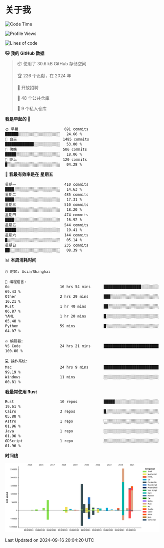 # 关于我

<!--START_SECTION:waka-->
![Code Time](http://img.shields.io/badge/Code%20Time-3%2C159%20hrs%2027%20mins-blue)

![Profile Views](http://img.shields.io/badge/%E4%B8%AA%E4%BA%BA%E8%B5%84%E6%96%99%E8%A7%82%E7%9C%8B%E6%AC%A1%E6%95%B0-0-blue)

![Lines of code](https://img.shields.io/badge/%E4%BB%8E%E3%80%8CHello%20World%E3%80%8D%E8%B5%B7%E6%88%91%E5%B7%B2%E7%BB%8F%E5%86%99%E4%BA%86-1.0%20million%20%E8%A1%8C%E4%BB%A3%E7%A0%81-blue)

**🐱 我的 GitHub 数据** 

> 📦  使用了 30.6 kB GitHub 存储空间 
 > 
> 🏆 226 个贡献，在 2024 年
 > 
> 💼 开放招聘
 > 
> 📜 48 个公共仓库 
 > 
> 🔑 9 个私人仓库 
 > 
**我是早起的 🐤** 

```text
🌞 早晨                     691 commits         ██████░░░░░░░░░░░░░░░░░░░   24.66 % 
🌆 白天                     1485 commits        █████████████░░░░░░░░░░░░   53.00 % 
🌃 傍晚                     506 commits         █████░░░░░░░░░░░░░░░░░░░░   18.06 % 
🌙 晚上                     120 commits         █░░░░░░░░░░░░░░░░░░░░░░░░   04.28 % 
```
📅 **我最有效率是在 星期五** 

```text
星期一                      410 commits         ████░░░░░░░░░░░░░░░░░░░░░   14.63 % 
星期二                      485 commits         ████░░░░░░░░░░░░░░░░░░░░░   17.31 % 
星期三                      510 commits         █████░░░░░░░░░░░░░░░░░░░░   18.20 % 
星期四                      474 commits         ████░░░░░░░░░░░░░░░░░░░░░   16.92 % 
星期五                      544 commits         █████░░░░░░░░░░░░░░░░░░░░   19.41 % 
星期六                      144 commits         █░░░░░░░░░░░░░░░░░░░░░░░░   05.14 % 
星期日                      235 commits         ██░░░░░░░░░░░░░░░░░░░░░░░   08.39 % 
```


📊 **本周消耗时间** 

```text
🕑︎ 时区: Asia/Shanghai

💬 编程语言: 
Go                       16 hrs 54 mins      █████████████████░░░░░░░░   69.43 % 
Other                    2 hrs 29 mins       ███░░░░░░░░░░░░░░░░░░░░░░   10.21 % 
Rust                     1 hr 40 mins        ██░░░░░░░░░░░░░░░░░░░░░░░   06.87 % 
YAML                     1 hr 20 mins        █░░░░░░░░░░░░░░░░░░░░░░░░   05.48 % 
Python                   59 mins             █░░░░░░░░░░░░░░░░░░░░░░░░   04.07 % 

🔥 编辑器: 
VS Code                  24 hrs 21 mins      █████████████████████████   100.00 % 

💻 操作系统: 
Mac                      24 hrs 9 mins       █████████████████████████   99.19 % 
Windows                  11 mins             ░░░░░░░░░░░░░░░░░░░░░░░░░   00.81 % 
```

**我最常使用 Rust** 

```text
Rust                     10 repos            █████░░░░░░░░░░░░░░░░░░░░   19.61 % 
Cairo                    3 repos             █░░░░░░░░░░░░░░░░░░░░░░░░   05.88 % 
Astro                    1 repo              ░░░░░░░░░░░░░░░░░░░░░░░░░   01.96 % 
Java                     1 repo              ░░░░░░░░░░░░░░░░░░░░░░░░░   01.96 % 
GDScript                 1 repo              ░░░░░░░░░░░░░░░░░░░░░░░░░   01.96 % 
```



**时间线**

![Lines of Code chart](https://raw.githubusercontent.com/catusax/catusax/master/assets/bar_graph.png)


 Last Updated on 2024-09-16 20:04:20 UTC
<!--END_SECTION:waka-->
